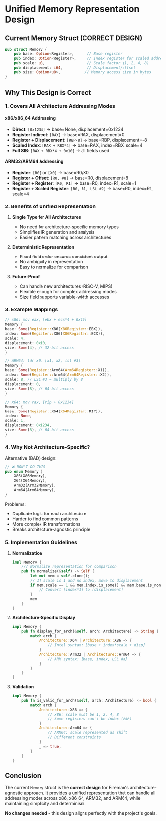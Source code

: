 # Unified Memory Representation Design

## Current Memory Struct (CORRECT DESIGN)

```rust
pub struct Memory {
    pub base: Option<Register>,      // Base register
    pub index: Option<Register>,     // Index register for scaled addressing
    pub scale: u8,                   // Scale factor (1, 2, 4, 8)
    pub displacement: i64,           // Displacement/offset
    pub size: Option<u8>,           // Memory access size in bytes
}
```

## Why This Design is Correct

### 1. Covers All Architecture Addressing Modes

#### x86/x86_64 Addressing

- **Direct**: `[0x1234]` → base=None, displacement=0x1234
- **Register Indirect**: `[RAX]` → base=RAX, displacement=0
- **Register + Displacement**: `[RBP-8]` → base=RBP, displacement=-8
- **Scaled Index**: `[RAX + RBX*4]` → base=RAX, index=RBX, scale=4
- **Full SIB**: `[RAX + RBX*4 + 0x10]` → all fields used

#### ARM32/ARM64 Addressing

- **Register**: `[R0]` or `[X0]` → base=R0/X0
- **Register + Offset**: `[R0, #8]` → base=R0, displacement=8
- **Register + Register**: `[R0, R1]` → base=R0, index=R1, scale=1
- **Register + Scaled Register**: `[R0, R1, LSL #2]` → base=R0, index=R1, scale=4

### 2. Benefits of Unified Representation

1. **Single Type for All Architectures**
    - No need for architecture-specific memory types
    - Simplifies IR generation and analysis
    - Easier pattern matching across architectures

2. **Deterministic Representation**
    - Fixed field order ensures consistent output
    - No ambiguity in representation
    - Easy to normalize for comparison

3. **Future-Proof**
    - Can handle new architectures (RISC-V, MIPS)
    - Flexible enough for complex addressing modes
    - Size field supports variable-width accesses

### 3. Example Mappings

```rust
// x86: mov eax, [ebx + ecx*4 + 0x10]
Memory {
base: Some(Register::X86(X86Register::EBX)),
index: Some(Register::X86(X86Register::ECX)),
scale: 4,
displacement: 0x10,
size: Some(4), // 32-bit access
}

// ARM64: ldr x0, [x1, x2, lsl #3]
Memory {
base: Some(Register::Arm64(Arm64Register::X1)),
index: Some(Register::Arm64(Arm64Register::X2)),
scale: 8, // LSL #3 = multiply by 8
displacement: 0,
size: Some(8), // 64-bit access
}

// x64: mov rax, [rip + 0x1234]
Memory {
base: Some(Register::X64(X64Register::RIP)),
index: None,
scale: 1,
displacement: 0x1234,
size: Some(8), // 64-bit access
}
```

### 4. Why Not Architecture-Specific?

Alternative (BAD) design:

```rust
// ❌ DON'T DO THIS
pub enum Memory {
    X86(X86Memory),
    X64(X64Memory),
    Arm32(Arm32Memory),
    Arm64(Arm64Memory),
}
```

Problems:

- Duplicate logic for each architecture
- Harder to find common patterns
- More complex IR transformations
- Breaks architecture-agnostic principle

### 5. Implementation Guidelines

1. **Normalization**
   ```rust
   impl Memory {
       /// Normalize representation for comparison
       pub fn normalize(&self) -> Self {
           let mut mem = self.clone();
           // If scale is 1 and no index, move to displacement
           if mem.scale == 1 && mem.index.is_some() && mem.base.is_none() {
               // Convert [index*1] to [displacement]
           }
           mem
       }
   }
   ```

2. **Architecture-Specific Display**
   ```rust
   impl Memory {
       pub fn display_for_arch(&self, arch: Architecture) -> String {
           match arch {
               Architecture::X64 | Architecture::X86 => {
                   // Intel syntax: [base + index*scale + disp]
               }
               Architecture::Arm32 | Architecture::Arm64 => {
                   // ARM syntax: [base, index, LSL #n]
               }
           }
       }
   }
   ```

3. **Validation**
   ```rust
   impl Memory {
       pub fn is_valid_for_arch(&self, arch: Architecture) -> bool {
           match arch {
               Architecture::X86 => {
                   // x86: scale must be 1, 2, 4, 8
                   // Some registers can't be index (ESP)
               }
               Architecture::Arm64 => {
                   // ARM64: scale represented as shift
                   // Different constraints
               }
               _ => true,
           }
       }
   }
   ```

## Conclusion

The current `Memory` struct is the **correct design** for Fireman's architecture-agnostic approach. It provides a
unified representation that can handle all addressing modes across x86, x86_64, ARM32, and ARM64, while maintaining
simplicity and determinism.

**No changes needed** - this design aligns perfectly with the project's goals.
